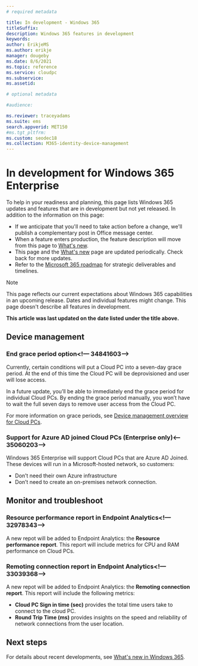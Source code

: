 ```yaml
---
# required metadata

title: In development - Windows 365
titleSuffix: 
description: Windows 365 features in development
keywords:
author: ErikjeMS 
ms.author: erikje
manager: dougeby
ms.date: 8/6/2021
ms.topic: reference
ms.service: cloudpc
ms.subservice: 
ms.assetid: 

# optional metadata

#audience:

ms.reviewer: traceyadams
ms.suite: ems
search.appverid: MET150
#ms.tgt_pltfrm:
ms.custom: seodec18
ms.collection: M365-identity-device-management
---
```


# In development for Windows 365 Enterprise

To help in your readiness and planning, this page lists Windows 365 updates and features that are in development but not yet released. In addition to the information on this page:

- If we anticipate that you'll need to take action before a change, we'll publish a complementary post in Office message center.
- When a feature enters production, the feature description will move from this page to [What's new](whats-new.md).
- This page and the [What's new](whats-new.md) page are updated periodically. Check back for more updates.
- Refer to the [Microsoft 365 roadmap](https://www.microsoft.com/microsoft-365/roadmap?rtc=2&filters=EMS) for strategic deliverables and timelines.

> [!NOTE]
> This page reflects our current expectations about Windows 365 capabilities in an upcoming release. Dates and individual features might change. This page doesn't describe all features in development.

**This article was last updated on the date listed under the title above.**

<!--
## What's coming to Intune in the Azure portal 
## What's coming to Intune apps
## Notices
-->

<!-- Common categories:  
## App management
## Device configuration
## Device enrollment
## Device management
## Intune apps
## Monitor and troubleshoot
## Role-based access control
## Security

-->

<!-- ***********************************************-->
## Device management

### End grace period option<!— 34841603-->

Currently, certain conditions will put a Cloud PC into a seven-day grace period. At the end of this time the Cloud PC will be deprovisioned and user will lose access.

In a future update, you’ll be able to immediately end the grace period for individual Cloud PCs. By ending the grace period manually, you won’t have to wait the full seven days to remove user access from the Cloud PC.

For more information on grace periods, see [Device management overview for Cloud PCs](device-management-overview.md).

### Support for Azure AD joined Cloud PCs (Enterprise only)<-- 35060203-->

Windows 365 Enterprise will support Cloud PCs that are Azure AD Joined. These devices will run in a Microsoft-hosted network, so customers:

- Don’t need their own Azure infrastructure
- Don’t need to create an on-premises network connection.

<!-- ***********************************************-->
## Monitor and troubleshoot

### Resource performance report in Endpoint Analytics<!— 32978343-->

A new repot will be added to Endpoint Analytics: the **Resource performance report**. This report will include metrics for CPU and RAM performance on Cloud PCs.

### Remoting connection report in Endpoint Analytics<!— 33039368-->

A new repot will be added to Endpoint Analytics: the **Remoting connection report**. This report will include the following metrics:

- **Cloud PC Sign in time (sec)** provides the total time users take to connect to the cloud PC.
- **Round Trip Time (ms)** provides insights on the speed and reliability of network connections from the user location.

## Next steps

For details about recent developments, see [What's new in Windows 365](whats-new.md).
